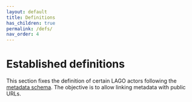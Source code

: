 ```yaml
---
layout: default
title: Definitions
has_children: true
permalink: /defs/
nav_order: 4
---
```


# Established definitions

This section fixes the definition of certain LAGO actors following the [metadata schema](/schema/lagoSchema). The objective is to allow linking metadata with public URLs.
